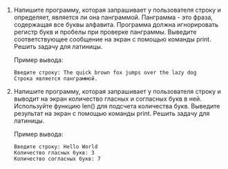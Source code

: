 1. Напишите программу, которая запрашивает у пользователя строку и определяет, является ли она панграммой. Панграмма - это фраза, содержащая все буквы алфавита. Программа должна игнорировать регистр букв и пробелы при проверке панграммы. Выведите соответствующее сообщение на экран с помощью команды print. Решить задачу для латиницы.

   Пример вывода:
   
   ```console
   Введите строку: The quick brown fox jumps over the lazy dog
   Строка является панграммой.
   ```
   
2. Напишите программу, которая запрашивает у пользователя строку и выводит на экран количество гласных и согласных букв в ней. Используйте функцию len() для подсчета количества букв. Выведите результат на экран с помощью команды print. Решить задачу для латиницы.

   Пример вывода:

   ```console
   Введите строку: Hello World
   Количество гласных букв: 3
   Количество согласных букв: 7
   ```